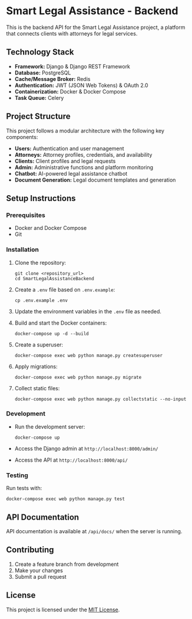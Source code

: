 # Smart Legal Assistance - Backend

This is the backend API for the Smart Legal Assistance project, a platform that connects clients with attorneys for legal services.

## Technology Stack

- **Framework:** Django & Django REST Framework
- **Database:** PostgreSQL
- **Cache/Message Broker:** Redis
- **Authentication:** JWT (JSON Web Tokens) & OAuth 2.0
- **Containerization:** Docker & Docker Compose
- **Task Queue:** Celery

## Project Structure

This project follows a modular architecture with the following key components:

- **Users:** Authentication and user management
- **Attorneys:** Attorney profiles, credentials, and availability
- **Clients:** Client profiles and legal requests
- **Admin:** Administrative functions and platform monitoring
- **Chatbot:** AI-powered legal assistance chatbot
- **Document Generation:** Legal document templates and generation

## Setup Instructions

### Prerequisites

- Docker and Docker Compose
- Git

### Installation

1. Clone the repository:
   ```
   git clone <repository_url>
   cd SmartLegalAssistanceBackend
   ```

2. Create a `.env` file based on `.env.example`:
   ```
   cp .env.example .env
   ```
   
3. Update the environment variables in the `.env` file as needed.

4. Build and start the Docker containers:
   ```
   docker-compose up -d --build
   ```

5. Create a superuser:
   ```
   docker-compose exec web python manage.py createsuperuser
   ```

6. Apply migrations:
   ```
   docker-compose exec web python manage.py migrate
   ```

7. Collect static files:
   ```
   docker-compose exec web python manage.py collectstatic --no-input
   ```

### Development

- Run the development server:
  ```
  docker-compose up
  ```

- Access the Django admin at `http://localhost:8000/admin/`
- Access the API at `http://localhost:8000/api/`

### Testing

Run tests with:
```
docker-compose exec web python manage.py test
```

## API Documentation

API documentation is available at `/api/docs/` when the server is running.

## Contributing

1. Create a feature branch from development
2. Make your changes
3. Submit a pull request

## License

This project is licensed under the [MIT License](LICENSE). 